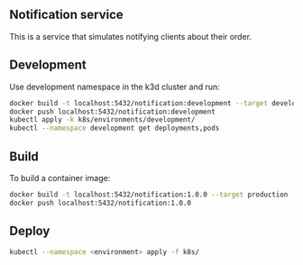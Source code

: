 ## Notification service

This is a service that simulates notifying clients about their order.

## Development

Use development namespace in the k3d cluster and run:

```sh
docker build -t localhost:5432/notification:development --target development .
docker push localhost:5432/notification:development
kubectl apply -k k8s/environments/development/
kubectl --namespace development get deployments,pods
```

## Build

To build a container image:

```sh
docker build -t localhost:5432/notification:1.0.0 --target production .
docker push localhost:5432/notification:1.0.0
```

## Deploy

```sh
kubectl --namespace <environment> apply -f k8s/
```
